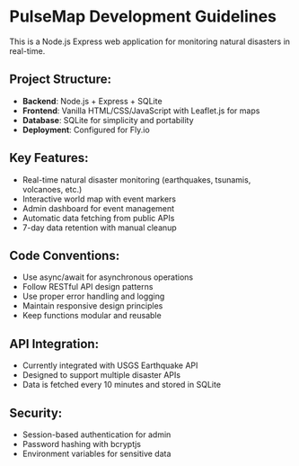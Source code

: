 # PulseMap Development Guidelines

This is a Node.js Express web application for monitoring natural disasters in real-time.

## Project Structure:
- **Backend**: Node.js + Express + SQLite
- **Frontend**: Vanilla HTML/CSS/JavaScript with Leaflet.js for maps
- **Database**: SQLite for simplicity and portability
- **Deployment**: Configured for Fly.io

## Key Features:
- Real-time natural disaster monitoring (earthquakes, tsunamis, volcanoes, etc.)
- Interactive world map with event markers
- Admin dashboard for event management
- Automatic data fetching from public APIs
- 7-day data retention with manual cleanup

## Code Conventions:
- Use async/await for asynchronous operations
- Follow RESTful API design patterns
- Use proper error handling and logging
- Maintain responsive design principles
- Keep functions modular and reusable

## API Integration:
- Currently integrated with USGS Earthquake API
- Designed to support multiple disaster APIs
- Data is fetched every 10 minutes and stored in SQLite

## Security:
- Session-based authentication for admin
- Password hashing with bcryptjs
- Environment variables for sensitive data
